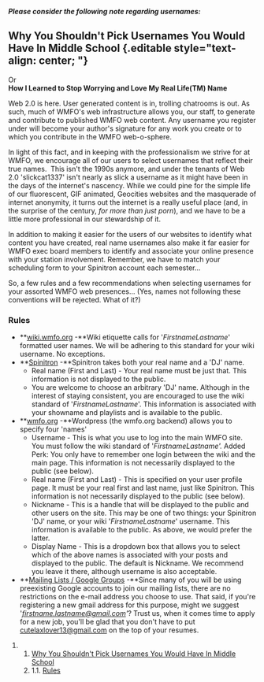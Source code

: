 ***Please consider the following note regarding usernames:***

Why You Shouldn't Pick Usernames You Would Have In Middle School {.editable style="text-align: center; "}
----------------------------------------------------------------

Or\
 **How I Learned to Stop Worrying and Love My Real Life(TM) Name**

Web 2.0 is here. User generated content is in, trolling chatrooms is
out. As such, much of WMFO's web infrastructure allows you, our staff,
to generate and contribute to published WMFO web content. Any username
you register under will become your author's signature for any work you
create or to which you contribute in the WMFO web-o-sphere.

In light of this fact, and in keeping with the professionalism we strive
for at WMFO, we encourage all of our users to select usernames that
reflect their true names.  This isn't the 1990s anymore, and under the
tenants of Web 2.0 'slickcat1337' isn't nearly as slick a username as it
might have been in the days of the internet's nascency. While we could
pine for the simple life of our fluorescent, GIF animated, Geocities
websites and the masquerade of internet anonymity, it turns out the
internet is a really useful place (and, in the surprise of the century,
*for more than just porn*), and we have to be a little more professional
in our stewardship of it.

In addition to making it easier for the users of our websites to
identify what content you have created, real name usernames also make it
far easier for WMFO exec board members to identify and associate your
online presence with your station involvement. Remember, we have to
match your scheduling form to your Spinitron account each semester...

So, a few rules and a few recommendations when selecting usernames for
your assorted WMFO web presences... (Yes, names not following these
conventions will be rejected. What of it?)

### Rules 

-   **[wiki.wmfo.org](https://wiki.wmfo.org/Staff_Info/Staff_Websites "Staff Info/Staff Websites")
    -**Wiki etiquette calls for '*FirstnameLastname*' formatted user
    names. We will be adhering to this standard for your wiki username.
    No exceptions.
-   **[Spinitron](https://wiki.wmfo.org/Staff_Info/Staff_Services "Staff Info/Staff Services")
    -**Spinitron takes both your real name and a 'DJ' name.
    -   Real name (First and Last) - Your real name must be just
        that. This information is not displayed to the public.
    -   You are welcome to choose an arbitrary 'DJ' name. Although in
        the interest of staying consistent, you are encouraged to use
        the wiki standard of '*FirstnameLastname*'. This information is
        associated with your showname and playlists and is available to
        the public.
-   **[wmfo.org](https://wiki.wmfo.org/Staff_Info/Staff_Websites "Staff Info/Staff Websites")
    -**Wordpress (the wmfo.org backend) allows you to specify four
    'names'
    -   Username - This is what you use to log into the main WMFO site.
        You must follow the wiki standard of '*FirstnameLastname'.*
        Added Perk: You only have to remember one login between the wiki
        and the main page. This information is not necessarily displayed
        to the public (see below).
    -   Real name (First and Last) - This is specified on your user
        profile page. It must be your real first and last name, just
        like Spinitron. This information is not necessarily displayed to
        the public (see below).
    -   Nickname - This is a handle that will be displayed to the public
        and other users on the site. This may be one of two things: your
        Spinitron 'DJ' name, or your wiki '*FirstnameLastname*'
        username. This information is available to the public. As above,
        we would prefer the latter.
    -   Display Name - This is a dropdown box that allows you to select
        which of the above names is associated with your posts and
        displayed to the public. The default is Nickname. We recommend
        you leave it there, although username is also acceptable.
-   **[Mailing Lists / Google
    Groups](https://wiki.wmfo.org/Staff_Info/Staff_Newsgroups "Staff Info/Staff Newsgroups")
    -**Since many of you will be using preexisting Google accounts to
    join our mailing lists, there are no restrictions on the e-mail
    address you choose to use. That said, if you're registering a new
    gmail address for this purpose, might we suggest
    '*[firstname.lastname@gmail.com](mailto:firstname.lastname@gmail.com "mailto:firstname.lastname@gmail.com")'*?
    Trust us, when it comes time to apply for a new job, you'll be glad
    that you don't have to put
    [cutelaxlover13@gmail.com](mailto:cutelaxlover13@gmail.com "mailto:cutelaxlover13@gmail.com")
    on the top of your resumes.

1.  1. [Why You Shouldn't Pick Usernames You Would Have In Middle
    School](#Why_You_Shouldn't_Pick_Usernames_You_Would_Have_In_Middle_School)
    1.  1.1. [Rules](#Rules)


